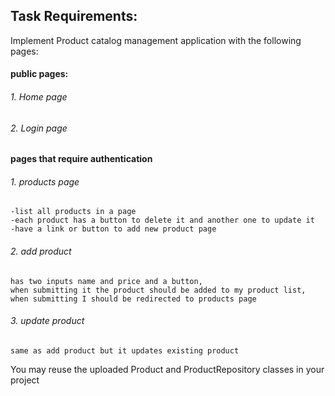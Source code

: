## Task Requirements:

Implement Product catalog management application with the following pages:
#### public pages:

###### 1. Home page
###### 2. Login page

#### pages that require authentication

###### 1. products page
	-list all products in a page
	-each product has a button to delete it and another one to update it
	-have a link or button to add new product page

###### 2. add product
	has two inputs name and price and a button, 
 	when submitting it the product should be added to my product list, 
 	when submitting I should be redirected to products page
###### 3. update product
	same as add product but it updates existing product
	
You may reuse the uploaded Product and ProductRepository classes in your project
